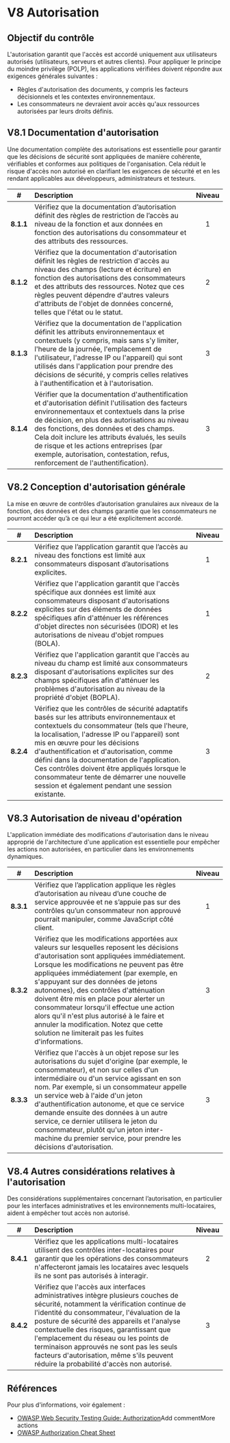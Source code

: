 # V8 Autorisation

## Objectif du contrôle

L'autorisation garantit que l'accès est accordé uniquement aux utilisateurs autorisés (utilisateurs, serveurs et autres clients). Pour appliquer le principe du moindre privilège (POLP), les applications vérifiées doivent répondre aux exigences générales suivantes :

* Règles d'autorisation des documents, y compris les facteurs décisionnels et les contextes environnementaux.
* Les consommateurs ne devraient avoir accès qu'aux ressources autorisées par leurs droits définis.

## V8.1 Documentation d'autorisation

Une documentation complète des autorisations est essentielle pour garantir que les décisions de sécurité sont appliquées de manière cohérente, vérifiables et conformes aux politiques de l'organisation. Cela réduit le risque d'accès non autorisé en clarifiant les exigences de sécurité et en les rendant applicables aux développeurs, administrateurs et testeurs.

| # | Description | Niveau |
| :---: | :--- | :---: |
| **8.1.1** | Vérifiez que la documentation d’autorisation définit des règles de restriction de l’accès au niveau de la fonction et aux données en fonction des autorisations du consommateur et des attributs des ressources. | 1 |
| **8.1.2** | Vérifiez que la documentation d'autorisation définit les règles de restriction d'accès au niveau des champs (lecture et écriture) en fonction des autorisations des consommateurs et des attributs des ressources. Notez que ces règles peuvent dépendre d'autres valeurs d'attributs de l'objet de données concerné, telles que l'état ou le statut. | 2 |
| **8.1.3** | Vérifiez que la documentation de l'application définit les attributs environnementaux et contextuels (y compris, mais sans s'y limiter, l'heure de la journée, l'emplacement de l'utilisateur, l'adresse IP ou l'appareil) qui sont utilisés dans l'application pour prendre des décisions de sécurité, y compris celles relatives à l'authentification et à l'autorisation. | 3 |
| **8.1.4** | Vérifier que la documentation d'authentification et d'autorisation définit l'utilisation des facteurs environnementaux et contextuels dans la prise de décision, en plus des autorisations au niveau des fonctions, des données et des champs. Cela doit inclure les attributs évalués, les seuils de risque et les actions entreprises (par exemple, autorisation, contestation, refus, renforcement de l'authentification). | 3 |

## V8.2 Conception d'autorisation générale

La mise en œuvre de contrôles d’autorisation granulaires aux niveaux de la fonction, des données et des champs garantie que les consommateurs ne pourront accéder qu’à ce qui leur a été explicitement accordé.

| # | Description | Niveau |
| :---: | :--- | :---: |
| **8.2.1** | Vérifiez que l’application garantit que l’accès au niveau des fonctions est limité aux consommateurs disposant d’autorisations explicites. | 1 |
| **8.2.2** | Vérifiez que l'application garantit que l'accès spécifique aux données est limité aux consommateurs disposant d'autorisations explicites sur des éléments de données spécifiques afin d'atténuer les références d'objet directes non sécurisées (IDOR) et les autorisations de niveau d'objet rompues (BOLA). | 1 |
| **8.2.3** | Vérifiez que l'application garantit que l'accès au niveau du champ est limité aux consommateurs disposant d'autorisations explicites sur des champs spécifiques afin d'atténuer les problèmes d'autorisation au niveau de la propriété d'objet (BOPLA). | 2 |
| **8.2.4** | Vérifiez que les contrôles de sécurité adaptatifs basés sur les attributs environnementaux et contextuels du consommateur (tels que l'heure, la localisation, l'adresse IP ou l'appareil) sont mis en œuvre pour les décisions d'authentification et d'autorisation, comme défini dans la documentation de l'application. Ces contrôles doivent être appliqués lorsque le consommateur tente de démarrer une nouvelle session et également pendant une session existante. | 3 |

## V8.3 Autorisation de niveau d'opération

L'application immédiate des modifications d'autorisation dans le niveau approprié de l'architecture d'une application est essentielle pour empêcher les actions non autorisées, en particulier dans les environnements dynamiques.

| # | Description | Niveau |
| :---: | :--- | :---: |
| **8.3.1** | Vérifiez que l’application applique les règles d’autorisation au niveau d’une couche de service approuvée et ne s’appuie pas sur des contrôles qu’un consommateur non approuvé pourrait manipuler, comme JavaScript côté client. | 1 |
| **8.3.2** | Vérifiez que les modifications apportées aux valeurs sur lesquelles reposent les décisions d'autorisation sont appliquées immédiatement. Lorsque les modifications ne peuvent pas être appliquées immédiatement (par exemple, en s'appuyant sur des données de jetons autonomes), des contrôles d'atténuation doivent être mis en place pour alerter un consommateur lorsqu'il effectue une action alors qu'il n'est plus autorisé à le faire et annuler la modification. Notez que cette solution ne limiterait pas les fuites d'informations. | 3 |
| **8.3.3** | Vérifiez que l'accès à un objet repose sur les autorisations du sujet d'origine (par exemple, le consommateur), et non sur celles d'un intermédiaire ou d'un service agissant en son nom. Par exemple, si un consommateur appelle un service web à l'aide d'un jeton d'authentification autonome, et que ce service demande ensuite des données à un autre service, ce dernier utilisera le jeton du consommateur, plutôt qu'un jeton inter-machine du premier service, pour prendre les décisions d'autorisation. | 3 |

## V8.4 Autres considérations relatives à l'autorisation

Des considérations supplémentaires concernant l’autorisation, en particulier pour les interfaces administratives et les environnements multi-locataires, aident à empêcher tout accès non autorisé.

| # | Description | Niveau |
| :---: | :--- | :---: |
| **8.4.1** | Vérifiez que les applications multi-locataires utilisent des contrôles inter-locataires pour garantir que les opérations des consommateurs n'affecteront jamais les locataires avec lesquels ils ne sont pas autorisés à interagir. | 2 |
| **8.4.2** | Vérifiez que l'accès aux interfaces administratives intègre plusieurs couches de sécurité, notamment la vérification continue de l'identité du consommateur, l'évaluation de la posture de sécurité des appareils et l'analyse contextuelle des risques, garantissant que l'emplacement du réseau ou les points de terminaison approuvés ne sont pas les seuls facteurs d'autorisation, même s'ils peuvent réduire la probabilité d'accès non autorisé. | 3 |

## Références

Pour plus d'informations, voir également :

* [OWASP Web Security Testing Guide: Authorization](https://owasp.org/www-project-web-security-testing-guide/stable/4-Web_Application_Security_Testing/05-Authorization_Testing)Add commentMore actions
* [OWASP Authorization Cheat Sheet](https://cheatsheetseries.owasp.org/cheatsheets/Authorization_Cheat_Sheet.html)
